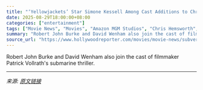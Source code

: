 ```yaml
---
title: "‘Yellowjackets’ Star Simone Kessell Among Cast Additions to Chris Hemsworth’s Amazon MGM Film ‘Subversion’ (Exclusive)"
date: 2025-08-29T18:00:00+08:00
categories: ["entertainment"]
tags: ["Movie News", "Movies", "Amazon MGM Studios", "Chris Hemsworth", "David Wenham", "Lily James", "Lorenzo di Bonaventura", "Michael Pena", "Simone Kessell", "Yellowjackets"]
summary: "Robert John Burke and David Wenham also join the cast of filmmaker Patrick Vollrath's submarine thriller."
source_url: "https://www.hollywoodreporter.com/movies/movie-news/subversion-chris-hemsworth-submarine-amazon-mgm-casting-1236356962/"
---
```


Robert John Burke and David Wenham also join the cast of filmmaker Patrick Vollrath's submarine thriller.

---

*来源: [原文链接](https://www.hollywoodreporter.com/movies/movie-news/subversion-chris-hemsworth-submarine-amazon-mgm-casting-1236356962/)*
